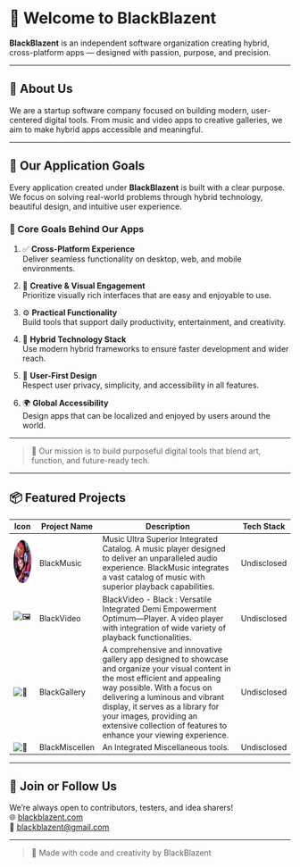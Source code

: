 # 🔹 Welcome to BlackBlazent

**BlackBlazent** is an independent software organization creating hybrid, cross-platform apps — designed with passion, purpose, and precision.

---

## 🚀 About Us

We are a startup software company focused on building modern, user-centered digital tools. From music and video apps to creative galleries, we aim to make hybrid apps accessible and meaningful.

---

## 🎯 Our Application Goals

Every application created under **BlackBlazent** is built with a clear purpose. We focus on solving real-world problems through hybrid technology, beautiful design, and intuitive user experience.

### 🌟 Core Goals Behind Our Apps

1.  
    ✅ **Cross-Platform Experience**  
    Deliver seamless functionality on desktop, web, and mobile environments.

2.  
    🎨 **Creative & Visual Engagement**  
    Prioritize visually rich interfaces that are easy and enjoyable to use.

3.  
    ⚙️ **Practical Functionality**  
    Build tools that support daily productivity, entertainment, and creativity.

4.  
    📱 **Hybrid Technology Stack**  
    Use modern hybrid frameworks to ensure faster development and wider reach.

5.  
    🔐 **User-First Design**  
    Respect user privacy, simplicity, and accessibility in all features.

6.  
    🌍 **Global Accessibility**  
    Design apps that can be localized and enjoyed by users around the world.

---

> 🧭 Our mission is to build purposeful digital tools that blend art, function, and future-ready tech.
---

## 📦 Featured Projects

| Icon | Project Name | Description | Tech Stack |
|------|---------|-------------|------------|
| <img src="https://github.com/BlackBlazent/.github/blob/main/public/assets/icons/bmusic/bmusic.png" width="80px" height="80px"/> | BlackMusic | Music Ultra Superior Integrated Catalog. A music player designed to deliver an unparalleled audio experience. BlackMusic integrates a vast catalog of music with superior playback capabilities. | Undisclosed |
| ![🖼️](https://twemoji.maxcdn.com/v/latest/svg/1f5bc.svg) | BlackVideo | BlackVideo - Black : Versatile Integrated Demi Empowerment Optimum—Player. A video player with integration of wide variety of playback functionalities. | Undisclosed |
| ![📸](https://twemoji.maxcdn.com/v/latest/svg/1f4f8.svg) | BlackGallery | A comprehensive and innovative gallery app designed to showcase and organize your visual content in the most efficient and appealing way possible. With a focus on delivering a luminous and vibrant display, it serves as a library for your images, providing an extensive collection of features to enhance your viewing experience. | Undisclosed |
| ![🧰](https://twemoji.maxcdn.com/v/latest/svg/1f9f0.svg) | BlackMiscellen | An Integrated Miscellaneous tools. | Undisclosed |


---

## 👤 Join or Follow Us

We’re always open to contributors, testers, and idea sharers!  
🌐 [blackblazent.com]( www-blackblazent-com.vercel.app )  
📧 blackblazent@gmail.com

---

> 🖤 Made with code and creativity by BlackBlazent
